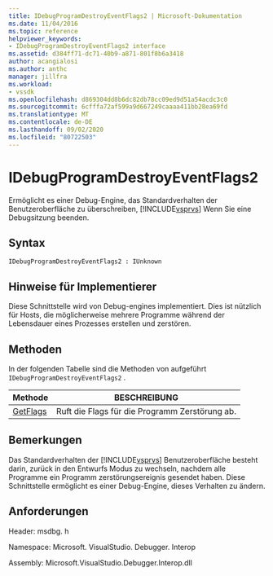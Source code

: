 ```yaml
---
title: IDebugProgramDestroyEventFlags2 | Microsoft-Dokumentation
ms.date: 11/04/2016
ms.topic: reference
helpviewer_keywords:
- IDebugProgramDestroyEventFlags2 interface
ms.assetid: d384ff71-dc71-40b9-a871-801f8b6a3418
author: acangialosi
ms.author: anthc
manager: jillfra
ms.workload:
- vssdk
ms.openlocfilehash: d869304dd8b6dc82db78cc09ed9d51a54acdc3c0
ms.sourcegitcommit: 6cfffa72af599a9d667249caaaa411bb28ea69fd
ms.translationtype: MT
ms.contentlocale: de-DE
ms.lasthandoff: 09/02/2020
ms.locfileid: "80722503"
---
```

# <a name="idebugprogramdestroyeventflags2"></a>IDebugProgramDestroyEventFlags2
Ermöglicht es einer Debug-Engine, das Standardverhalten der Benutzeroberfläche zu überschreiben, [!INCLUDE[vsprvs](../../../code-quality/includes/vsprvs_md.md)] Wenn Sie eine Debugsitzung beenden.

## <a name="syntax"></a>Syntax

```
IDebugProgramDestroyEventFlags2 : IUnknown
```

## <a name="notes-for-implementers"></a>Hinweise für Implementierer
 Diese Schnittstelle wird von Debug-engines implementiert. Dies ist nützlich für Hosts, die möglicherweise mehrere Programme während der Lebensdauer eines Prozesses erstellen und zerstören.

## <a name="methods"></a>Methoden
 In der folgenden Tabelle sind die Methoden von aufgeführt `IDebugProgramDestroyEventFlags2` .

|Methode|BESCHREIBUNG|
|------------|-----------------|
|[GetFlags](../../../extensibility/debugger/reference/idebugprogramdestroyeventflags2-getflags.md)|Ruft die Flags für die Programm Zerstörung ab.|

## <a name="remarks"></a>Bemerkungen
 Das Standardverhalten der [!INCLUDE[vsprvs](../../../code-quality/includes/vsprvs_md.md)] Benutzeroberfläche besteht darin, zurück in den Entwurfs Modus zu wechseln, nachdem alle Programme ein Programm zerstörungsereignis gesendet haben. Diese Schnittstelle ermöglicht es einer Debug-Engine, dieses Verhalten zu ändern.

## <a name="requirements"></a>Anforderungen
 Header: msdbg. h

 Namespace: Microsoft. VisualStudio. Debugger. Interop

 Assembly: Microsoft.VisualStudio.Debugger.Interop.dll
